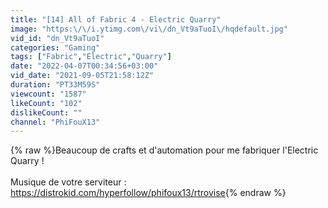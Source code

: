 ```yaml
---
title: "[14] All of Fabric 4 - Electric Quarry"
image: "https:\/\/i.ytimg.com\/vi\/dn_Vt9aTuoI\/hqdefault.jpg"
vid_id: "dn_Vt9aTuoI"
categories: "Gaming"
tags: ["Fabric","Electric","Quarry"]
date: "2022-04-07T00:34:56+03:00"
vid_date: "2021-09-05T21:58:12Z"
duration: "PT33M59S"
viewcount: "1587"
likeCount: "102"
dislikeCount: ""
channel: "PhiFouX13"
---
```

{% raw %}Beaucoup de crafts et d'automation pour me fabriquer l'Electric Quarry !<br /><br />Musique de votre serviteur : <a rel="nofollow" target="blank" href="https://distrokid.com/hyperfollow/phifoux13/rtrovise">https://distrokid.com/hyperfollow/phifoux13/rtrovise</a>{% endraw %}
